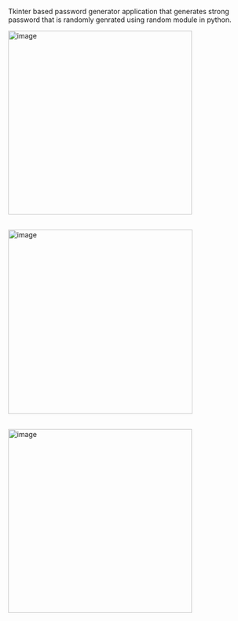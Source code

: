 Tkinter based password generator application that generates strong password that is randomly genrated using random module in python.

<img  width="374" alt="image" src="https://github.com/insatiable-apex/Codsoft-Internship/assets/77205366/fc703136-79b7-4cd5-b93e-e51a3f6973de"><br/> <br/>

<img width="375" alt="image" src="https://github.com/insatiable-apex/Codsoft-Internship/assets/77205366/75f5e514-2659-42bd-b510-e4034c8d4d78"><br/> <br/>

<img width="374" alt="image" src="https://github.com/insatiable-apex/Codsoft-Internship/assets/77205366/108ea686-3f7b-40db-88c9-c93b7dedb64f"><br/> <br/>






